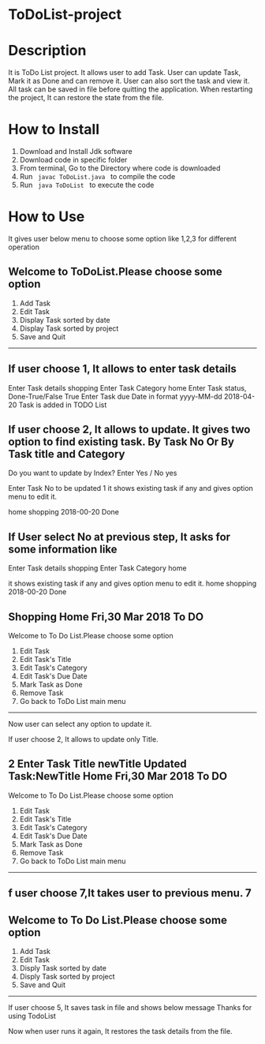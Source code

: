 # ToDoList-project
# Description
It is ToDo List project. It allows user to add Task. User can update Task, Mark it as Done and can remove it. User can also sort the task and view it.
All task can be saved in file before quitting the application.
When restarting the project, It can restore the state from the file.

# How to Install
1. Download and Install Jdk software
2. Download code in specific folder
3. From terminal, Go to the Directory where code is downloaded
4. Run <code> javac ToDoList.java </code> to compile the code
5. Run <code> java ToDoList </code> to execute the code

# How to Use
It gives user below menu to choose some option like 1,2,3 for different operation

Welcome to ToDoList.Please choose some option
-----------------------------------------------
1. Add Task
2. Edit Task
3. Display Task sorted by date
4. Display Task sorted by project
5. Save and Quit
-----------------------------------------------

If user choose 1, It allows to enter task details
----------------------------------------------
Enter Task details
shopping
Enter Task Category
home
Enter Task status, Done-True/False
True
Enter Task due Date in format yyyy-MM-dd
2018-04-20
Task is added in TODO List

If user choose 2, It allows to update. It gives two option to find existing task. By Task No
Or By Task title and Category
----------------------------------------------

Do you want to update by Index? Enter Yes / No
yes

Enter Task No to be updated
1
it shows existing task if any and gives option menu to edit it.

home  shopping  2018-00-20  Done

If User select No at previous step, It asks for some information like
-----------------------------------------------

Enter Task details
shopping
Enter Task Category
home

it shows existing task if any and gives option menu to edit it.
home  shopping  2018-00-20  Done

Shopping           Home          Fri,30 Mar 2018         To DO
-----------------------------------------------
Welcome to To Do List.Please choose some option
1. Edit Task
2. Edit Task's Title
3. Edit Task's Category
4. Edit Task's Due Date
5. Mark Task as Done
6. Remove Task
7. Go back to ToDo List main menu
-----------------------------------------------

Now user can select any option to update it.

If user choose 2, It allows to update only Title.

2
Enter Task Title
newTitle
Updated Task:NewTitle           Home          Fri,30 Mar 2018         To DO
-----------------------------------------------
Welcome to To Do List.Please choose some option
1. Edit Task
2. Edit Task's Title
3. Edit Task's Category
4. Edit Task's Due Date
5. Mark Task as Done
6. Remove Task
7. Go back to ToDo List main menu
-----------------------------------------------
f user choose 7,It takes user to previous menu.
7
--------------------------------------------------------
Welcome to To Do List.Please choose some option
-----------------------------------------------
1. Add Task
2. Edit Task
3. Disply Task sorted by date
4. Disply Task sorted by project
5. Save and Quit
--------------------------------------------------------

If user choose 5, It saves task in file and shows
below message
Thanks for using TodoList

Now when user runs it again, It restores the task details from the file.
